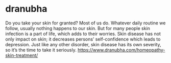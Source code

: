 # dranubha
Do you take your skin for granted? Most of us do. Whatever daily routine we follow, usually nothing happens to our skin. But for many people skin infection is a part of life, which adds to their worries. Skin disease has not only impact on skin; it decreases persons’ self-confidence which leads to depression. Just like any other disorder, skin disease has its own severity, so it’s the time to take it seriously.
https://www.dranubha.com/homeopathy-skin-treatment/
